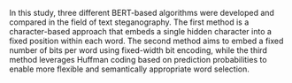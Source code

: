 In this study, three different BERT-based algorithms were developed and compared in the field of text steganography. The first method is a character-based approach that embeds a single hidden character into a fixed position within each word. The second method aims to embed a fixed number of bits per word using fixed-width bit encoding, while the third method leverages Huffman coding based on prediction probabilities to enable more flexible and semantically appropriate word selection.
